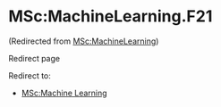 






MSc:MachineLearning.F21
=======================



(Redirected from [MSc:MachineLearning](/index.php?title=MSc:MachineLearning&redirect=no "MSc:MachineLearning"))  

Redirect page


Redirect to:

* [MSc:Machine Learning](/index.php?title=MSc:Machine_Learning&redirect=no "MSc:Machine Learning")









